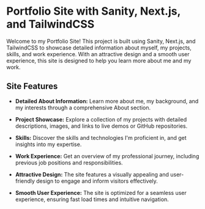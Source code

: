 # Portfolio Site with Sanity, Next.js, and TailwindCSS

Welcome to my Portfolio Site! This project is built using Sanity, Next.js, and TailwindCSS to showcase detailed information about myself, my projects, skills, and work experience. With an attractive design and a smooth user experience, this site is designed to help you learn more about me and my work. 

## Site Features

- **Detailed About Information:** Learn more about me, my background, and my interests through a comprehensive About section.
  
- **Project Showcase:** Explore a collection of my projects with detailed descriptions, images, and links to live demos or GitHub repositories.
  
- **Skills:** Discover the skills and technologies I'm proficient in, and get insights into my expertise.
  
- **Work Experience:** Get an overview of my professional journey, including previous job positions and responsibilities.

- **Attractive Design:** The site features a visually appealing and user-friendly design to engage and inform visitors effectively.

- **Smooth User Experience:** The site is optimized for a seamless user experience, ensuring fast load times and intuitive navigation.
